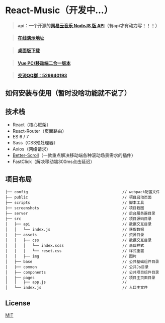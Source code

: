 # React-Music（开发中...）

> #### api：一个开源的[网易云音乐 NodeJS 版 API](https://binaryify.github.io/NeteaseCloudMusicApi)（有api才有动力写！！！）

> #### [在线演示地址](http://reactmusic.mtnhao.com)

> #### [桌面版下载](http://cdn.mtnhao.com/mmPlayer.zip)

> #### [Vue PC/移动端二合一版本](https://github.com/maomao1996/Vue-mmPlayer)

> #### [交流QQ群：529940193](http://shang.qq.com/wpa/qunwpa?idkey=f8be1b627a89108ccfda9308720d2a4d0eb3306f253c5d3e8d58452e20b91129)

## 如何安装与使用（暂时没啥功能就不说了）

## 技术栈

- React（核心框架）
- React-Router（页面路由）
- ES 6 / 7
- Sass（CSS预处理器）
- Axios（网络请求）
- [Better-Scroll](https://ustbhuangyi.github.io/better-scroll/#/zh)（一款重点解决移动端各种滚动场景需求的插件）
- FastClick（解决移动端300ms点击延迟）

## 项目布局

```
├── config                                          // webpack配置文件
├── public                                          // 项目启动页面
├── scripts                                         // 脚本工具
├── screenshots                                     // 项目截图
├── server                                          // 后台服务器目录
├── src                                             // 项目源码目录
│   ├── api                                         // 数据交互目录
│   │   └── index.js                                // 获取数据
│   ├── assets                                      // 资源目录
│   │   ├── css                                     // 数据交互目录
│   │   │   └── index.scss                          // 基础样式
│   │   │   └── reset.css                           // 样式重置
│   │   ├── img                                     // 图片
│   ├── base                                        // 公共基础组件目录
│   ├── common                                      // 公共Js目录
│   ├── components                                  // 公共项目组件目录
│   ├── pages                                       // 项目主页面目录
│   │   ├── app.js                                  // 
│   └── index.js                                    // 入口主文件
```

## License

[MIT](https://github.com/maomao1996/react-music/blob/master/LICENSE)
